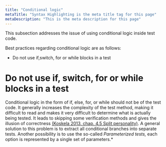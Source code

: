 ```yaml
---
title: "Conditional logic"
metaTitle: "Syntax Highlighting is the meta title tag for this page"
metaDescription: "This is the meta description for this page"
---
```

This subsection addresses the issue of using conditional logic inside test code.

Best practices regarding conditional logic are as follows:

-   Do not use if,switch, for or while blocks in a test

# Do not use if, switch, for or while blocks in a test

Conditional logic in the form of if, else, for, or while should not be of the test code. It generally increases the complexity of the test method, making it difficult to read and makes it very difficult to determine what is actually being tested. It leads to skipping some verification methods and gives the illusion of correctness [(Koskela 2013, chap. 4.5 Split personality)](#978-1-935182-57-3). A general solution to this problem is to extract all conditional
branches into separate tests. Another possibility is to use the so-called *Parameterized tests,* each option is represented by a single set of parameters.*

